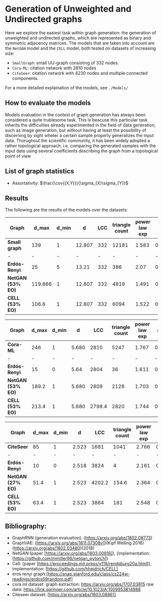 # Generation of Unweighted and Undirected graphs

Here we explore the easiest task within graph generation: the generation of unweighted and undirected graphs, which are represented as binary and symmetric adjacency matrices.
The models that are taken into account are the `NetGAN` model and the `CELL` model, both tested on datasets of increasing size:

- `SmallGraph`: small UU-graph consisting of 332 nodes.
- `Cora-ML`: citation network with 2810 nodes
- `CiteSeer`: citation network with 4230 nodes and multiple connected components.

For a more detailed explaination of the models, see `./Models/`

## How to evaluate the models

Models evaluation in the context of graph generation has always been considered a quite trublesome task. This is beacuse this particular task inherits the difficulties already experimented in the field of data generation, such as image generation, but without having at least the possibility of discerning by sight wheter a certain sample properly generalizes the input data.
Thorughout the scientific community, it has been widely adopted a rather topological approach: i.e. comparing the generated samples with the input data using several coefficients describing the graph from a topological point of view

## List of graph statistics

- Assortativity: $\frac{\cov{(X,Y)}}{\sigma_{X}\sigma_{Y}}$

## Results

The following are the results of the models over the datasets:

| Graph           | d_max   | d_min | d      | LCC | triangle count | power law exp | gini  | real edge distribution entropy | assortativity | clustering coefficient | #components | cpl   | time[s] |
| --------------- | ------- | ----- | ------ | --- | -------------- | ------------- | ----- | ------------------------------ | ------------- | ---------------------- | ----------- | ----- | ------- |
| **Small graph**     | 139     | 1     | 12.807 | 332 | 12181          | 1.583         | 0.641 | 0.865                          | \-0.207       | 0.016                  | 1           | 2.738 | \-      |
| \-              | \-      | \-    | \-     | \-  | \-             | \-            | \-    | \-                             | \-            | \-                     | \-          | \-    | \-      |
| **Erdós-Renyi**    | 25      | 5     | 13.21  | 332 | 386            | 2.07          | 0.145 | 0.993                          | 0.008         | 0.009                  | 1           | 2.533 | 0       |
| **NetGAN (53% EO)** | 119.666 | 1     | 12.807 | 332 | 4819           | 1.491         | 0.527 | 0.910                          | \-0,214       | 0.010                  | 1           | 2.549 | 2782.8  |
| **CELL (53% EO)**   | 106.6   | 1     | 12.807 | 332 | 6094           | 1.522         | 0.569 | 0.896                          | \-0,214       | 0.012                  | 1           | 2.716 | <1



| Graph           | d_max | d_min | d     | LCC    | triangle count | power law exp | gini  | real edge distribution entropy | assortativity | clustering coefficient | #components | cpl   | time[s]    |
| --------------- | ----- | ----- | ----- | ------ | -------------- | ------------- | ----- | ------------------------------ | ------------- | ---------------------- | ----------- | ----- | ---------- |
| **Cora-ML**         | 246   | 1     | 5.680 | 2810   | 5247           | 1.767         | 0.495 | 0.938                          | \-0,076       | 0.004                  | 1           | 5.271 | \-         |
| \-              | \-    | \-    | \-    | \-     | \-             | \-            | \-    | \-                             | \-            | \-                     | \-          | \-    | \-         |
| **Erdós-Renyi**     | 15    | 0     | 5.64  | 2804   | 36             | 1.611         | 0.231 | 0.988                          | 0.0005        | 0.001                  | 7           | 4.790 | 10         |
| **NetGAN (53% EO)** | 189.2 | 1     | 5.680 | 2809   | 2128           | 1.703         | 0.423 | 0.955                          | \-0,08        | 0.003                  | 1.4         | 4.712 | 63.485.598 |
| **CELL (53% EO)**   | 213.4 | 1     | 5.680 | 2798.4 | 2820           | 1.744         | 0.469 | 0.946                          | \-0,08        | 0.003                  | 5.6         | 4.911 | 7          |


| Graph           | d_max | d_min | d     | LCC    | triangle count | power law exp | gini  | real edge distribution entropy | assortativity | clustering coefficient | #components | cpl   | time[s] |
| --------------- | ----- | ----- | ----- | ------ | -------------- | ------------- | ----- | ------------------------------ | ------------- | ---------------------- | ----------- | ----- | ------- |
| **CiteSeer**        | 85    | 1     | 2.523 | 1681   | 1041           | 2.766         | 0.460 | 0.942                          | \-0,077       | 0.00866                | 515         | 7.367 | \-      |
| \-              | \-    | \-    | \-    | \-     | \-             | \-            | \-    | \-                             | \-            | \-                     | \-          | \-    | \-      |
| **Erdós-Renyi**     | 10    | 0     | 2.518 | 3824   | 4              | 2.161         | 0.344 | 0.973                          | 0.002         | 0.001                  | 371         | 8.834 | 5       |
| **NetGAN (27% EO)** | 51.4  | 1     | 2.523 | 4202.2 | 154.6          | 2.364         | 0.333 | 0.973                          | \-0,117       | 0.00737                | 7.8         | 10.18 | Days    |
| **CELL (53% EO)**   | 63.4  | 1     | 2.523 | 3864   | 181            | 2.548         | 0.407 | 0.958                          | \-0,012       | 0.00336                | 120.8       | 9.052 | 10      |


## Bibliography:

- GraphRNN (generation evaluation): (https://arxiv.org/abs/1802.08773)
- GraphVAE: (https://arxiv.org/abs/1611.07308v1)(Kipf Welling 2016) (https://arxiv.org/abs/1802.03480)(2018)
- NetGAN:(paper [https://arxiv.org/abs/1803.00816]), (implementation: [https://github.com/mmiller96/netgan_pytorch])
- Cell: (paper [https://proceedings.mlr.press/v119/rendsburg20a.html]), implementation: [https://github.com/hheidrich/CELL]
- eros renyi graph:[https://snap.stanford.edu/class/cs224w-readings/erdos59random.pdf]
- cora ml dataset: graph extraction: https://arxiv.org/abs/1707.03815 raw data: https://link.springer.com/article/10.1023/A:1009953814988
- Citeseer dataset: [https://arxiv.org/abs/1603.08861]
